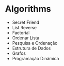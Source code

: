 # Algorithms

- Secret Friend
- List Reverse
- Factorial
- Ordenar Lista
- Pesquisa e Ordenação
- Estrutura de Dados
- Grafos
- Programação Dinâmica
